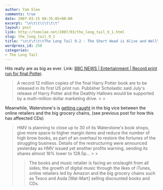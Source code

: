 ```yaml
---
author: Tom Slee
comments: true
date: 2007-03-15 08:35:05+00:00
excerpt: "\n\t\t\t\t\t\t"
layout: post
link: http://tomslee.net/2007/03/the_long_tail_9_1.html
slug: the_long_tail_9_1
title: "\n\t\t\t\tThe Long Tail 9.2 - The Short Head is Alive and Well\t\t"
wordpress_id: 250
categories:
- The Long Tail
---
```



				

Hits really are as big as ever. Link: [BBC NEWS | Entertainment | Record print run for final Potter](http://news.bbc.co.uk/1/hi/entertainment/6452987.stm).


<blockquote>A record 12 million copies of the final Harry Potter book are to be released in its first US print run.
Publisher Scholastic said July's release of Harry Potter and the Deathly Hallows would be supported by a multi-million dollar marketing drive.
> 
> </blockquote>

Meanwhile, Waterstone's is [getting caught](http://books.guardian.co.uk/news/articles/0,,2033225,00.html) in the big vice between the online retailers and the big grocery chains, (see previous post for how this has affeected CDs)

<blockquote>HMV is planning to close up to 30 of its Waterstone's book shops, give
more space to higher margin items and reduce the number of high brow
books, as part of an overhaul to restore the fortunes of the struggling
business. Details of the restructuring were announced yesterday as HMV
issued yet another profits warning, sending its shares almost 16% lower
to 128.5p...
> 
> 

> 
> The books and music retailer is facing an onslaught from all sides; the
growth of digital music through the likes of iTunes, online retailers
led by Amazon and the big grocery chains such as Tesco and Asda [Wal-Mart] selling
discounted books and CDs.
> 
> </blockquote>


		

